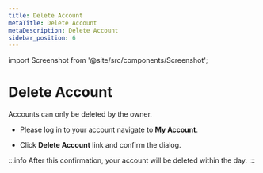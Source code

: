 ```yaml
---
title: Delete Account
metaTitle: Delete Account
metaDescription: Delete Account
sidebar_position: 6
---
```


import Screenshot from '@site/src/components/Screenshot';

# Delete Account

Accounts can only be deleted by the owner. 

- Please log in to your account navigate to **My Account**. 
<Screenshot url='https://cdn.appcircle.io/docs/assets/myaccount-delete-account.png' />


- Click **Delete Account** link and confirm the dialog.

<Screenshot url="https://cdn.appcircle.io/docs/assets/myaccount-delete-account-prompt.png" />

:::info
After this confirmation, your account will be deleted within the day.
:::